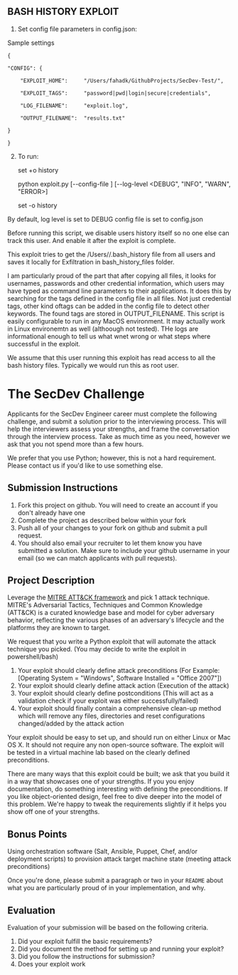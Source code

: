 BASH HISTORY EXPLOIT
--------------------------------------------------------------------
1) Set config file parameters in config.json:

Sample settings

	{

  	"CONFIG": {

    	"EXPLOIT_HOME":     "/Users/fahadk/GithubProjects/SecDev-Test/",

    	"EXPLOIT_TAGS":     "password|pwd|login|secure|credentials",

    	"LOG_FILENAME":     "exploit.log",

    	"OUTPUT_FILENAME":  "results.txt"

  	}

	}

2) To run:

	set +o history

	python exploit.py [--config-file <filename>] [--log-level <DEBUG", "INFO", "WARN", "ERROR>]

	set -o history

By default, log level is set to DEBUG
config file is set to config.json


Before running this script, we disable users history itself so no one else can track this user. And enable it after the exploit is complete.

This exploit tries to get the /Users/<username>/.bash_history file from all users and saves it locally for Exfiltration in bash_history_files folder.

I am particularly proud of the part that after copying all files, it looks for usernames, passwords and other credential information, which users may have typed as command line parameters to their applications. It does this by searching for the tags defined in the config file in all files. Not just credential tags, other kind oftags can be added in the config file to detect other keywords. The found tags are stored in OUTPUT_FILENAME.
This script is easily configurable to run in any MacOS environment. It may actually work in Linux environemtn as well (althoough not tested). THe logs are informational enough to tell us what wnet wrong or what steps where successful in the exploit.


We assume that this user running this exploit has read access to all the bash history files. Typically we would run this as root user.



# The SecDev Challenge
Applicants for the SecDev Engineer career must complete the following challenge, and submit a solution prior to the interviewing process. This will help the interviewers assess your strengths, and frame the conversation through the interview process. Take as much time as you need, however we ask that you not spend more than a few hours. 

We prefer that you use Python; however, this is not a hard requirement. Please contact us if you'd like to use something else.

## Submission Instructions
1. Fork this project on github. You will need to create an account if you don't already have one
1. Complete the project as described below within your fork
1. Push all of your changes to your fork on github and submit a pull request. 
1. You should also email your recruiter to let them know you have submitted a solution. Make sure to include your github username in your email (so we can match applicants with pull requests).

## Project Description
Leverage the [MITRE ATT&CK framework](https://attack.mitre.org/wiki/Main_Page) and pick 1 attack technique. MITRE's Adversarial Tactics, Techniques and Common Knowledge (ATT&CK) is a curated knowledge base and model for cyber adversary behavior, reflecting the various phases of an adversary's lifecycle and the platforms they are known to target.

We request that you write a Python exploit that will automate the attack technique you picked. (You may decide to write the exploit in powershell/bash)
1. Your exploit should clearly define attack preconditions (For Example: [Operating System = "Windows", Software Installed = "Office 2007"])
2. Your exploit should clearly define attack action (Execution of the attack)
3. Your exploit should clearly define postconditions (This will act as a validation check if your exploit was either successfully/failed)
4. Your exploit should finally contain a comprehensive clean-up method which will remove any files, directories and reset configurations changed/added by the attack action

Your exploit should be easy to set up, and should run on either Linux or Mac OS X. It should not require any non open-source software. The exploit will be tested in a virtual machine lab based on the clearly defined preconditions.

There are many ways that this exploit could be built; we ask that you build it in a way that showcases one of your strengths. If you you enjoy documentation, do something interesting with defining the preconditions. If you like object-oriented design, feel free to dive deeper into the model of this problem. We're happy to tweak the requirements slightly if it helps you show off one of your strengths.

## Bonus Points
Using orchestration software (Salt, Ansible, Puppet, Chef, and/or deployment scripts) to provision attack target machine state (meeting attack preconditions)

Once you're done, please submit a paragraph or two in your `README` about what you are particularly proud of in your implementation, and why.

## Evaluation
Evaluation of your submission will be based on the following criteria. 

1. Did your exploit fulfill the basic requirements?
2. Did you document the method for setting up and running your exploit?
3. Did you follow the instructions for submission?
4. Does your exploit work


